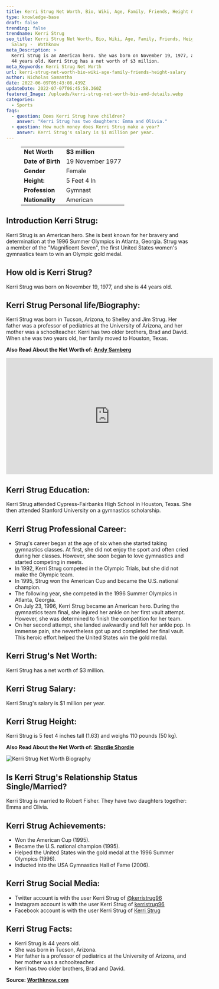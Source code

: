 ```yaml
---
title: Kerri Strug Net Worth, Bio, Wiki, Age, Family, Friends, Height & Salary
type: knowledge-base
draft: false
trending: false
trendname: Kerri Strug
seo_title: Kerri Strug Net Worth, Bio, Wiki, Age, Family, Friends, Height &
  Salary -  Wothknow
meta_Description: >
  Kerri Strug is an American hero. She was born on November 19, 1977, and she is
  44 years old. Kerri Strug has a net worth of $3 million.
meta_Keywords: Kerri Strug Net Worth
url: kerri-strug-net-worth-bio-wiki-age-family-friends-height-salary
author: Nicholas Samantha
date: 2022-06-09T05:43:08.439Z
updateDate: 2022-07-07T06:45:58.360Z
featured_Image: /uploads/kerri-strug-net-worth-bio-and-details.webp
categories:
  - Sports
faqs:
  - question: Does Kerri Strug have children?
    answer: "Kerri Strug has two daughters: Emma and Olivia."
  - question: How much money does Kerri Strug make a year?
    answer: Kerri Strug's salary is $1 million per year.
---
```

<figure class="wp-block-table is-style-stripes">
  <table>
    <tbody>
      <tr>
        <td>
          <strong>Net Worth</strong>
        </td>
        <td>
          <strong>$3 million</strong>
        </td>
      </tr>
      <tr>
        <td>
          <strong>Date of Birth</strong>
        </td>
        <td>19 November 1977</td>
      </tr>
      <tr>
        <td>
          <strong>Gender</strong>
        </td>
        <td>Female</td>
      </tr>
      <tr>
        <td>
          <strong>Height:</strong>
        </td>
        <td>5 Feet 4 In</td>
      </tr>
      <tr>
        <td>
          <strong>Profession</strong>
        </td>
        <td>Gymnast</td>
      </tr>
      <tr>
        <td>
          <strong>Nationality</strong>
        </td>
        <td>American</td>
      </tr>
    </tbody>
  </table>
</figure>

## **Introduction Kerri Strug:**

Kerri Strug is an American hero. She is best known for her bravery and determination at the 1996 Summer Olympics in Atlanta, Georgia. Strug was a member of the "Magnificent Seven", the first United States women's gymnastics team to win an Olympic gold medal. 

## **How old is Kerri Strug?**

Kerri Strug was born on November 19, 1977, and she is 44 years old.

## **Kerri Strug Personal life/Biography:**

Kerri Strug was born in Tucson, Arizona, to Shelley and Jim Strug. Her father was a professor of pediatrics at the University of Arizona, and her mother was a schoolteacher. Kerri has two older brothers, Brad and David. When she was two years old, her family moved to Houston, Texas.

**Also Read About the Net Worth of: <a href="https://worthknow.com/andy-samberg-net-worth-bio-age-family-friends-height-salary/" target="_blank" rel="noopener">Andy Samberg</a>**

<iframe width="560" height="315" src="https://www.youtube.com/embed/tAPJjbnkM48" title="YouTube video player" frameborder="0" allow="accelerometer; autoplay; clipboard-write; encrypted-media; gyroscope; picture-in-picture" allowfullscreen></iframe>

## **Kerri Strug Education:**

Kerri Strug attended Cypress-Fairbanks High School in Houston, Texas. She then attended Stanford University on a gymnastics scholarship.

## **Kerri Strug Professional Career:**

* Strug's career began at the age of six when she started taking gymnastics classes. At first, she did not enjoy the sport and often cried during her classes. However, she soon began to love gymnastics and started competing in meets. 
* In 1992, Kerri Strug competed in the Olympic Trials, but she did not make the Olympic team. 
* In 1995, Strug won the American Cup and became the U.S. national champion. 
* The following year, she competed in the 1996 Summer Olympics in Atlanta, Georgia. 
* On July 23, 1996, Kerri Strug became an American hero. During the gymnastics team final, she injured her ankle on her first vault attempt. However, she was determined to finish the competition for her team. 
* On her second attempt, she landed awkwardly and felt her ankle pop. In immense pain, she nevertheless got up and completed her final vault. This heroic effort helped the United States win the gold medal. 

## **Kerri Strug's Net Worth:**

Kerri Strug has a net worth of $3 million.

## **Kerri Strug Salary:**

Kerri Strug's salary is $1 million per year.

## **Kerri Strug Height:**

Kerri Strug is 5 feet 4 inches tall (1.63) and weighs 110 pounds (50 kg).

**Also Read About the Net Worth of: <a href="https://worthknow.com/shordie-shordie-net-worth-bio-wiki-age-family-friends-height-salary/" target="_blank" rel="noopener">Shordie Shordie</a>**

![Kerri Strug Net Worth Biography](/uploads/kerri-strug-net-worth.webp)

## **Is Kerri Strug's Relationship Status Single/Married?**

Kerri Strug is married to Robert Fisher. They have two daughters together: Emma and Olivia.

## **Kerri Strug Achievements:**

* Won the American Cup (1995).
* Became the U.S. national champion (1995).
* Helped the United States win the gold medal at the 1996 Summer Olympics (1996).
* inducted into the USA Gymnastics Hall of Fame (2006).

## **Kerri Strug Social Media:**

* Twitter account is with the user Kerri Strug of <a href="https://twitter.com/kerristrug96" target="_blank" rel="nofollow" rel="noopener">@kerristrug96</a>
* Instagram account is with the user Kerri Strug of <a href="https://www.instagram.com/kerristrug96/" target="_blank" rel="nofollow" rel="noopener">kerristrug96</a>
* Facebook account is with the user Kerri Strug of <a href="https://www.facebook.com/kerristrug96" target="_blank" rel="nofollow" rel="noopener">Kerri Strug</a>

## **Kerri Strug Facts:**

* Kerri Strug is 44 years old.
* She was born in Tucson, Arizona.
* Her father is a professor of pediatrics at the University of Arizona, and her mother was a schoolteacher.
* Kerri has two older brothers, Brad and David.

**Source: <a href="https://worthknow.com/" target="_blank" rel="noopener">Worthknow.com</a>**